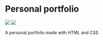 # Personal portfolio

![](https://img.shields.io/badge/HTML5-informational?style=flat&logo=html5&logoColor=white&color=orange)
![](https://img.shields.io/badge/CSS3-informational?style=flat&logo=css3&logoColor=white&color=blue)

A personal portfolio made with HTML and CSS
